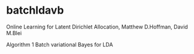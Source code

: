 # batchldavb

Online Learning for Latent Dirichlet Allocation,
Matthew D.Hoffman, David M.Blei

Algorithm 1 Batch variational Bayes for LDA 
